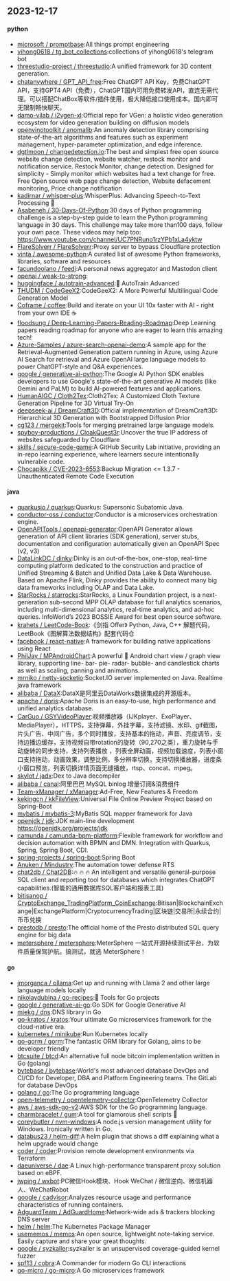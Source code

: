 ## 2023-12-17

#### python
* [microsoft / promptbase](https://github.com/microsoft/promptbase):All things prompt engineering
* [yihong0618 / tg_bot_collections](https://github.com/yihong0618/tg_bot_collections):collections of yihong0618's telegram bot
* [threestudio-project / threestudio](https://github.com/threestudio-project/threestudio):A unified framework for 3D content generation.
* [chatanywhere / GPT_API_free](https://github.com/chatanywhere/GPT_API_free):Free ChatGPT API Key，免费ChatGPT API，支持GPT4 API（免费），ChatGPT国内可用免费转发API，直连无需代理。可以搭配ChatBox等软件/插件使用，极大降低接口使用成本。国内即可无限制畅快聊天。
* [damo-vilab / i2vgen-xl](https://github.com/damo-vilab/i2vgen-xl):Official repo for VGen: a holistic video generation ecosystem for video generation building on diffusion models
* [openvinotoolkit / anomalib](https://github.com/openvinotoolkit/anomalib):An anomaly detection library comprising state-of-the-art algorithms and features such as experiment management, hyper-parameter optimization, and edge inference.
* [dgtlmoon / changedetection.io](https://github.com/dgtlmoon/changedetection.io):The best and simplest free open source website change detection, website watcher, restock monitor and notification service. Restock Monitor, change detection. Designed for simplicity - Simply monitor which websites had a text change for free. Free Open source web page change detection, Website defacement monitoring, Price change notification
* [kadirnar / whisper-plus](https://github.com/kadirnar/whisper-plus):WhisperPlus: Advancing Speech-to-Text Processing 🚀
* [Asabeneh / 30-Days-Of-Python](https://github.com/Asabeneh/30-Days-Of-Python):30 days of Python programming challenge is a step-by-step guide to learn the Python programming language in 30 days. This challenge may take more than100 days, follow your own pace. These videos may help too: https://www.youtube.com/channel/UC7PNRuno1rzYPb1xLa4yktw
* [FlareSolverr / FlareSolverr](https://github.com/FlareSolverr/FlareSolverr):Proxy server to bypass Cloudflare protection
* [vinta / awesome-python](https://github.com/vinta/awesome-python):A curated list of awesome Python frameworks, libraries, software and resources
* [facundoolano / feedi](https://github.com/facundoolano/feedi):A personal news aggregator and Mastodon client
* [openai / weak-to-strong](https://github.com/openai/weak-to-strong):
* [huggingface / autotrain-advanced](https://github.com/huggingface/autotrain-advanced):🤗 AutoTrain Advanced
* [THUDM / CodeGeeX2](https://github.com/THUDM/CodeGeeX2):CodeGeeX2: A More Powerful Multilingual Code Generation Model
* [Coframe / coffee](https://github.com/Coframe/coffee):Build and iterate on your UI 10x faster with AI - right from your own IDE ☕️
* [floodsung / Deep-Learning-Papers-Reading-Roadmap](https://github.com/floodsung/Deep-Learning-Papers-Reading-Roadmap):Deep Learning papers reading roadmap for anyone who are eager to learn this amazing tech!
* [Azure-Samples / azure-search-openai-demo](https://github.com/Azure-Samples/azure-search-openai-demo):A sample app for the Retrieval-Augmented Generation pattern running in Azure, using Azure AI Search for retrieval and Azure OpenAI large language models to power ChatGPT-style and Q&A experiences.
* [google / generative-ai-python](https://github.com/google/generative-ai-python):The Google AI Python SDK enables developers to use Google's state-of-the-art generative AI models (like Gemini and PaLM) to build AI-powered features and applications.
* [HumanAIGC / Cloth2Tex](https://github.com/HumanAIGC/Cloth2Tex):Cloth2Tex: A Customized Cloth Texture Generation Pipeline for 3D Virtual Try-On
* [deepseek-ai / DreamCraft3D](https://github.com/deepseek-ai/DreamCraft3D):Official implementation of DreamCraft3D: Hierarchical 3D Generation with Bootstrapped Diffusion Prior
* [cg123 / mergekit](https://github.com/cg123/mergekit):Tools for merging pretrained large language models.
* [spyboy-productions / CloakQuest3r](https://github.com/spyboy-productions/CloakQuest3r):Uncover the true IP address of websites safeguarded by Cloudflare
* [skills / secure-code-game](https://github.com/skills/secure-code-game):A GitHub Security Lab initiative, providing an in-repo learning experience, where learners secure intentionally vulnerable code.
* [Chocapikk / CVE-2023-6553](https://github.com/Chocapikk/CVE-2023-6553):Backup Migration <= 1.3.7 - Unauthenticated Remote Code Execution

#### java
* [quarkusio / quarkus](https://github.com/quarkusio/quarkus):Quarkus: Supersonic Subatomic Java.
* [conductor-oss / conductor](https://github.com/conductor-oss/conductor):Conductor is a microservices orchestration engine.
* [OpenAPITools / openapi-generator](https://github.com/OpenAPITools/openapi-generator):OpenAPI Generator allows generation of API client libraries (SDK generation), server stubs, documentation and configuration automatically given an OpenAPI Spec (v2, v3)
* [DataLinkDC / dinky](https://github.com/DataLinkDC/dinky):Dinky is an out-of-the-box, one-stop, real-time computing platform dedicated to the construction and practice of Unified Streaming & Batch and Unified Data Lake & Data Warehouse. Based on Apache Flink, Dinky provides the ability to connect many big data frameworks including OLAP and Data Lake.
* [StarRocks / starrocks](https://github.com/StarRocks/starrocks):StarRocks, a Linux Foundation project, is a next-generation sub-second MPP OLAP database for full analytics scenarios, including multi-dimensional analytics, real-time analytics, and ad-hoc queries. InfoWorld’s 2023 BOSSIE Award for best open source software.
* [krahets / LeetCode-Book](https://github.com/krahets/LeetCode-Book):《剑指 Offer》 Python, Java, C++ 解题代码，LeetBook《图解算法数据结构》配套代码仓
* [facebook / react-native](https://github.com/facebook/react-native):A framework for building native applications using React
* [PhilJay / MPAndroidChart](https://github.com/PhilJay/MPAndroidChart):A powerful 🚀 Android chart view / graph view library, supporting line- bar- pie- radar- bubble- and candlestick charts as well as scaling, panning and animations.
* [mrniko / netty-socketio](https://github.com/mrniko/netty-socketio):Socket.IO server implemented on Java. Realtime java framework
* [alibaba / DataX](https://github.com/alibaba/DataX):DataX是阿里云DataWorks数据集成的开源版本。
* [apache / doris](https://github.com/apache/doris):Apache Doris is an easy-to-use, high performance and unified analytics database.
* [CarGuo / GSYVideoPlayer](https://github.com/CarGuo/GSYVideoPlayer):视频播放器（IJKplayer、ExoPlayer、MediaPlayer），HTTPS，支持弹幕，外挂字幕，支持滤镜、水印、gif截图，片头广告、中间广告，多个同时播放，支持基本的拖动，声音、亮度调节，支持边播边缓存，支持视频自带rotation的旋转（90,270之类），重力旋转与手动旋转的同步支持，支持列表播放 ，列表全屏动画，视频加载速度，列表小窗口支持拖动，动画效果，调整比例，多分辨率切换，支持切换播放器，进度条小窗口预览，列表切换详情页面无缝播放，rtsp、concat、mpeg。
* [skylot / jadx](https://github.com/skylot/jadx):Dex to Java decompiler
* [alibaba / canal](https://github.com/alibaba/canal):阿里巴巴 MySQL binlog 增量订阅&消费组件
* [Team-xManager / xManager](https://github.com/Team-xManager/xManager):Ad-Free, New Features & Freedom
* [kekingcn / kkFileView](https://github.com/kekingcn/kkFileView):Universal File Online Preview Project based on Spring-Boot
* [mybatis / mybatis-3](https://github.com/mybatis/mybatis-3):MyBatis SQL mapper framework for Java
* [openjdk / jdk](https://github.com/openjdk/jdk):JDK main-line development https://openjdk.org/projects/jdk
* [camunda / camunda-bpm-platform](https://github.com/camunda/camunda-bpm-platform):Flexible framework for workflow and decision automation with BPMN and DMN. Integration with Quarkus, Spring, Spring Boot, CDI.
* [spring-projects / spring-boot](https://github.com/spring-projects/spring-boot):Spring Boot
* [Anuken / Mindustry](https://github.com/Anuken/Mindustry):The automation tower defense RTS
* [chat2db / Chat2DB](https://github.com/chat2db/Chat2DB):🔥 🔥 🔥 An intelligent and versatile general-purpose SQL client and reporting tool for databases which integrates ChatGPT capabilities.(智能的通用数据库SQL客户端和报表工具)
* [bitisanop / CryptoExchange_TradingPlatform_CoinExchange](https://github.com/bitisanop/CryptoExchange_TradingPlatform_CoinExchange):Bitisan|BlockchainExchange|ExchangePlatform|CryptocurrencyTrading|区块链|交易所|永续合约|币币兑换
* [prestodb / presto](https://github.com/prestodb/presto):The official home of the Presto distributed SQL query engine for big data
* [metersphere / metersphere](https://github.com/metersphere/metersphere):MeterSphere 一站式开源持续测试平台，为软件质量保驾护航。搞测试，就选 MeterSphere！

#### go
* [jmorganca / ollama](https://github.com/jmorganca/ollama):Get up and running with Llama 2 and other large language models locally
* [nikolaydubina / go-recipes](https://github.com/nikolaydubina/go-recipes):🦩 Tools for Go projects
* [google / generative-ai-go](https://github.com/google/generative-ai-go):Go SDK for Google Generative AI
* [miekg / dns](https://github.com/miekg/dns):DNS library in Go
* [go-kratos / kratos](https://github.com/go-kratos/kratos):Your ultimate Go microservices framework for the cloud-native era.
* [kubernetes / minikube](https://github.com/kubernetes/minikube):Run Kubernetes locally
* [go-gorm / gorm](https://github.com/go-gorm/gorm):The fantastic ORM library for Golang, aims to be developer friendly
* [btcsuite / btcd](https://github.com/btcsuite/btcd):An alternative full node bitcoin implementation written in Go (golang)
* [bytebase / bytebase](https://github.com/bytebase/bytebase):World's most advanced database DevOps and CI/CD for Developer, DBA and Platform Engineering teams. The GitLab for database DevOps
* [golang / go](https://github.com/golang/go):The Go programming language
* [open-telemetry / opentelemetry-collector](https://github.com/open-telemetry/opentelemetry-collector):OpenTelemetry Collector
* [aws / aws-sdk-go-v2](https://github.com/aws/aws-sdk-go-v2):AWS SDK for the Go programming language.
* [charmbracelet / gum](https://github.com/charmbracelet/gum):A tool for glamorous shell scripts 🎀
* [coreybutler / nvm-windows](https://github.com/coreybutler/nvm-windows):A node.js version management utility for Windows. Ironically written in Go.
* [databus23 / helm-diff](https://github.com/databus23/helm-diff):A helm plugin that shows a diff explaining what a helm upgrade would change
* [coder / coder](https://github.com/coder/coder):Provision remote development environments via Terraform
* [daeuniverse / dae](https://github.com/daeuniverse/dae):A Linux high-performance transparent proxy solution based on eBPF.
* [jwping / wxbot](https://github.com/jwping/wxbot):PC微信Hook模块、Hook WeChat / 微信逆向、微信机器人、WeChatRobot
* [google / cadvisor](https://github.com/google/cadvisor):Analyzes resource usage and performance characteristics of running containers.
* [AdguardTeam / AdGuardHome](https://github.com/AdguardTeam/AdGuardHome):Network-wide ads & trackers blocking DNS server
* [helm / helm](https://github.com/helm/helm):The Kubernetes Package Manager
* [usememos / memos](https://github.com/usememos/memos):An open source, lightweight note-taking service. Easily capture and share your great thoughts.
* [google / syzkaller](https://github.com/google/syzkaller):syzkaller is an unsupervised coverage-guided kernel fuzzer
* [spf13 / cobra](https://github.com/spf13/cobra):A Commander for modern Go CLI interactions
* [go-micro / go-micro](https://github.com/go-micro/go-micro):A Go microservices framework
